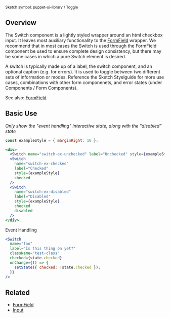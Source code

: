 <small class="rsg--pathline-29">Sketch symbol: puppet-ui-library / Toggle</small>

## Overview

The Switch component is a lightly styled wrapper around an html checkbox input. It leaves most auxiliary functionality to the [FormField](#form) wrapper. We recommend that in most cases the Switch is used through the FormField component be used to ensure complete design consistency, but there may be some cases in which a pure Switch element is desired.

A switch is typically made up of a label, the switch component, and an optional caption (e.g. for errors). It is used to toggle between two different sets of information or modes. Reference the Sketch Styelguide for more use cases, combinations with other form componenets, and error states (under Components / Form Components).

See also: [FormField](#/React%20Components/FormField)

## Basic Use

_Only show the "event handling" interactive state, along with the "disabled" state_

```jsx
const exampleStyle = { marginRight: 10 };

<div>
  <Switch name="switch-ex-unchecked" label="Unchecked" style={exampleStyle} />
  <Switch
    name="switch-ex-checked"
    label="Checked"
    style={exampleStyle}
    checked
  />
  <Switch
    name="switch-ex-disabled"
    label="Disabled"
    style={exampleStyle}
    checked
    disabled
  />
</div>;
```

Event Handling

```jsx
<Switch
  name="foo"
  label="Is this thing on yet?"
  className="test-class"
  checked={state.checked}
  onChange={() => {
    setState({ checked: !state.checked });
  }}
/>
```

## Related

- [FormField](#/React%20Components/FormField)
- [Input](#/React%20Components/Input)
